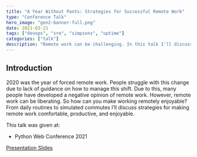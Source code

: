 ```yaml
---
title: "A Year Without Pants: Strategies for Successful Remote Work"
type: "Conference Talk"
hero_image: "gen2-banner-full.png"
date: 2021-03-21
tags: ["devops", "sre", "simpsons", "uptime"]
categories: ["talk"]
description: "Remote work can be challenging. In this talk I'll discuss different strategies for increasing your productivity and enjoyment of remote work."
---
```


## Introduction

2020 was the year of forced remote work. People struggle with this change due to lack of guidance on how to manage this shift. Due to this, many people have developed a negative opinion of remote work. However, remote work can be liberating. So how can you make working remotely enjoyable?  From daily routines to simulated commutes I’ll discuss strategies for making remote work comfortable, productive, and enjoyable.

This talk was given at:

* Python Web Conference 2021
    

[Presentation Slides](/docs/year-without-pants.pdf)    